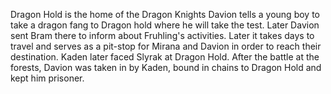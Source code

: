 
Dragon Hold is the home of the Dragon Knights
Davion tells a young boy to take a dragon fang to Dragon hold where he will take the test. Later Davion sent Bram there to inform about Fruhling's activities. Later it takes days to travel and serves as a pit-stop for Mirana and Davion in order to reach their destination. Kaden later faced Slyrak at Dragon Hold.
After the battle at the forests, Davion was taken in by Kaden, bound in chains to Dragon Hold and kept him prisoner.
